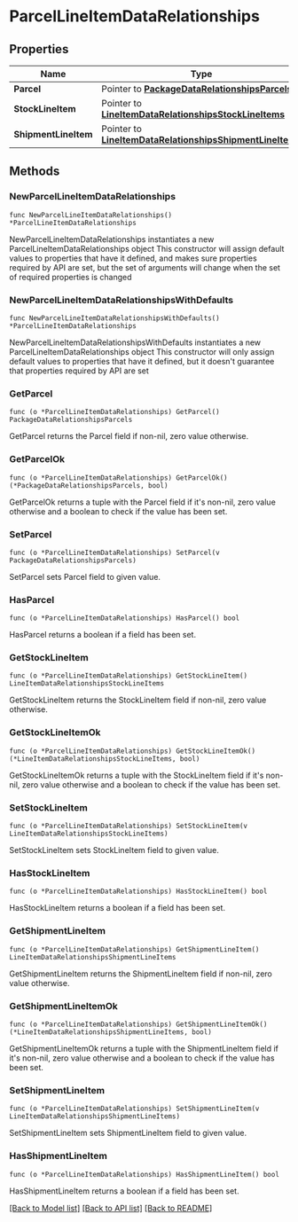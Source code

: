 # ParcelLineItemDataRelationships

## Properties

Name | Type | Description | Notes
------------ | ------------- | ------------- | -------------
**Parcel** | Pointer to [**PackageDataRelationshipsParcels**](PackageDataRelationshipsParcels.md) |  | [optional] 
**StockLineItem** | Pointer to [**LineItemDataRelationshipsStockLineItems**](LineItemDataRelationshipsStockLineItems.md) |  | [optional] 
**ShipmentLineItem** | Pointer to [**LineItemDataRelationshipsShipmentLineItems**](LineItemDataRelationshipsShipmentLineItems.md) |  | [optional] 

## Methods

### NewParcelLineItemDataRelationships

`func NewParcelLineItemDataRelationships() *ParcelLineItemDataRelationships`

NewParcelLineItemDataRelationships instantiates a new ParcelLineItemDataRelationships object
This constructor will assign default values to properties that have it defined,
and makes sure properties required by API are set, but the set of arguments
will change when the set of required properties is changed

### NewParcelLineItemDataRelationshipsWithDefaults

`func NewParcelLineItemDataRelationshipsWithDefaults() *ParcelLineItemDataRelationships`

NewParcelLineItemDataRelationshipsWithDefaults instantiates a new ParcelLineItemDataRelationships object
This constructor will only assign default values to properties that have it defined,
but it doesn't guarantee that properties required by API are set

### GetParcel

`func (o *ParcelLineItemDataRelationships) GetParcel() PackageDataRelationshipsParcels`

GetParcel returns the Parcel field if non-nil, zero value otherwise.

### GetParcelOk

`func (o *ParcelLineItemDataRelationships) GetParcelOk() (*PackageDataRelationshipsParcels, bool)`

GetParcelOk returns a tuple with the Parcel field if it's non-nil, zero value otherwise
and a boolean to check if the value has been set.

### SetParcel

`func (o *ParcelLineItemDataRelationships) SetParcel(v PackageDataRelationshipsParcels)`

SetParcel sets Parcel field to given value.

### HasParcel

`func (o *ParcelLineItemDataRelationships) HasParcel() bool`

HasParcel returns a boolean if a field has been set.

### GetStockLineItem

`func (o *ParcelLineItemDataRelationships) GetStockLineItem() LineItemDataRelationshipsStockLineItems`

GetStockLineItem returns the StockLineItem field if non-nil, zero value otherwise.

### GetStockLineItemOk

`func (o *ParcelLineItemDataRelationships) GetStockLineItemOk() (*LineItemDataRelationshipsStockLineItems, bool)`

GetStockLineItemOk returns a tuple with the StockLineItem field if it's non-nil, zero value otherwise
and a boolean to check if the value has been set.

### SetStockLineItem

`func (o *ParcelLineItemDataRelationships) SetStockLineItem(v LineItemDataRelationshipsStockLineItems)`

SetStockLineItem sets StockLineItem field to given value.

### HasStockLineItem

`func (o *ParcelLineItemDataRelationships) HasStockLineItem() bool`

HasStockLineItem returns a boolean if a field has been set.

### GetShipmentLineItem

`func (o *ParcelLineItemDataRelationships) GetShipmentLineItem() LineItemDataRelationshipsShipmentLineItems`

GetShipmentLineItem returns the ShipmentLineItem field if non-nil, zero value otherwise.

### GetShipmentLineItemOk

`func (o *ParcelLineItemDataRelationships) GetShipmentLineItemOk() (*LineItemDataRelationshipsShipmentLineItems, bool)`

GetShipmentLineItemOk returns a tuple with the ShipmentLineItem field if it's non-nil, zero value otherwise
and a boolean to check if the value has been set.

### SetShipmentLineItem

`func (o *ParcelLineItemDataRelationships) SetShipmentLineItem(v LineItemDataRelationshipsShipmentLineItems)`

SetShipmentLineItem sets ShipmentLineItem field to given value.

### HasShipmentLineItem

`func (o *ParcelLineItemDataRelationships) HasShipmentLineItem() bool`

HasShipmentLineItem returns a boolean if a field has been set.


[[Back to Model list]](../README.md#documentation-for-models) [[Back to API list]](../README.md#documentation-for-api-endpoints) [[Back to README]](../README.md)


